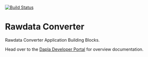 [![Build Status](https://dev.azure.com/statisticsnorway/Dapla/_apis/build/status/converter/statisticsnorway.rawdata-converter?branchName=master)](https://dev.azure.com/statisticsnorway/Dapla/_build/latest?definitionId=192&branchName=master)

# Rawdata Converter

Rawdata Converter Application Building Blocks.

Head over to the [Dapla Developer Portal](https://dapla.netlify.app/docs/data-conversion/converter-apps/) for overview
documentation.